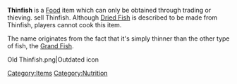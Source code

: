 **Thinfish** is a [Food](Food.md "wikilink") item which can only be
obtained through trading or thieving. [](Fish_and_Drugs_Seller.md) sell Thinfish. Although
[Dried Fish](Dried_Fish.md "wikilink") is described to be made from
Thinfish, players cannot cook this item.

The name originates from the fact that it's simply thinner than the
other type of fish, the [Grand Fish](Grand_Fish.md "wikilink").

Old Thinfish.png\|Outdated icon

[Category:Items](Category:Items "wikilink")
[Category:Nutrition](Category:Nutrition "wikilink")